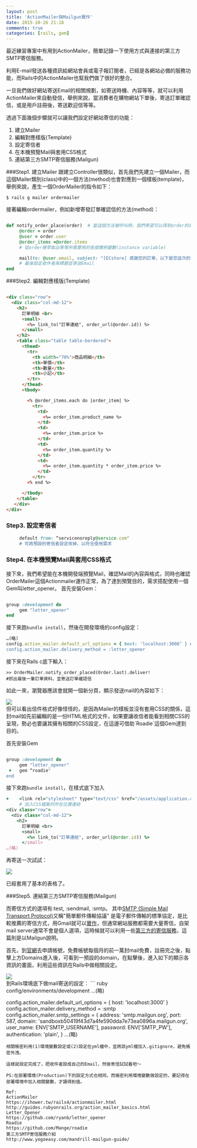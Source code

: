 ```yaml
---
layout: post
title: 'ActionMailer與Mailgun實作'
date: 2015-10-26 21:18
comments: true
categories: [rails, gem]
---
```

最近練習專案中有用到ActionMailer，簡單記錄一下使用方式與連接的第三方SMTP寄信服務。

利用E-mail發送各種資訊給網站會員或電子報訂閱者，已經是各網站必備的服務功能，而Rails中的ActionMailer也幫我們做了很好的整合。

一旦我們做好網站寄送Email的相關規劃，如寄送時機、內容等等，就可以利用ActionMailer來自動發信，舉例來說，當消費者在購物網站下單後，寄送訂單確認信，或是用戶註冊後，寄送歡迎信等等。

透過下面幾個步驟就可以讓我們設定好網站寄信的功能：

  1. 建立Mailer
  2. 編輯對應樣版(Template)
  3. 設定寄信者
  4. 在本機預覽Mail與套用CSS格式
  5. 連結第三方SMTP寄信服務(Mailgun)

###Step1. 建立Mailer
跟建立Controller很類似，首先我們先建立一個Mailer，而這個Mailer類別(class)中的一個方法(method)也會對應到一個樣板(template)，舉例來說，產生一個OrderMailer的指令如下：
```
$ rails g mailer ordermailer
```
接著編輯ordermailer，例如新增寄發訂單確認信的方法(method)：
``` ruby app/mailer/order_mailer.rb

def notify_order_place(order)  # 當這個方法被呼叫時，我們希望可以得到order的資訊
     @order = order
     @user = order.user
     @order_items =@order.items
     # 從order裡萃取出等等所需要用的各個實例變數(instance variable)

     mail(to: @user.email, subject: "[ECstore] 感謝您的訂單，以下是您這次的訂單商品明細 #{order.id}")
     # 最後設定收件者與標題並寄送Email
end
```

###Step2. 編輯對應樣版(Template)

``` html app/views/order_mailer/notify_order_placed.html.erb

<div class="row">
  <div class="col-md-12">
    <h2>
      訂單明細 <br>
      <small>
        <%= link_to("訂單連結", order_url(@order.id)) %>
      </small>
    </h2>
    <table class="table table-bordered">
      <thead>
        <tr>
          <th width="70%">商品明細</th>
          <th>單價</th>
          <th>數量</th>
          <th>小記</th>
        </tr>
      </thead>
      <tbody>

        <% @order_items.each do |order_item| %>
          <tr>
            <td>
              <%= order_item.product_name %>
            </td>
            <td>
              <%= order_item.price %>
            </td>
            <td>
              <%= order_item.quantity %>
            </td>
            <td>
              <%= order_item.quantity * order_item.price %>
            </td>
          </tr>
        <% end %>

      </tbody>
    </table>
   </div>
</div>
```
### Step3. 設定寄信者
```ruby app/mailer/application_mailer.rb
     default from: “servicenoreply@service.com"
     # 可將預設的寄信者設定改掉，以符合使用需求
```

### Step4. 在本機預覽Mail與套用CSS格式
接下來，我們希望能在本機開發端預覽Mail，確認Mail的內容與格式，同時也確認OrderMailer這個Actionmailer運作正常，為了達到預覽目的，需求搭配使用一個Gem叫letter_opener。
首先安裝Gem：
``` ruby Gemfile

group :development do
     gem "letter_opener"
end
```
接下來跑`bundle install`，然後在開發環境的config設定：
``` ruby config/environments/development.rb
…(略)
config.action_mailer.default_url_options = { host: 'localhost:3000’ } #本機端
config.action_mailer.delivery_method = :letter_opener

```
接下來在Rails c底下輸入：
```
>> OrderMailer.notify_order_placed(Order.last).deliver!
#抓出最後一筆訂單資料，並寄送訂單確認信
```
如此一來，瀏覽器應該會就開一個新分頁，顯示發送mail的內容如下：
<div class = "center" >
<img src ="http://user-image.logdown.io/user/13199/blog/12437/post/306492/Fxg8NHVQCiTDpPg9kKcO_mailer1.png">
</div>
但可以看出信件格式好像怪怪的，是因為Mailer的樣板並沒有套用CSS的關係，這封mail如先前編輯的是一份HTML格式的文件，如果要讓收信者能看到相關CSS的呈現，勢必也要讓其擁有相關的CSS設定，在這邊可借助`Roadie`這個Gem達到目的。

首先安裝Gem
``` ruby Gemfile

group :development do
     gem "letter_opener"
 +   gem “roadie"
end
```
接下來跑`bundle install`，在樣式底下加入
``` ruby app/views/order_mailer/notify_order_placed.html.erb
+    <link rel="stylesheet" type="text/css" href="/assets/application.css" />
     # 加入CSS檔案的所在位置連結
<div class="row">
  <div class="col-md-12">
    <h2>
      訂單明細 <br>
      <small>
        <%= link_to("訂單連結", order_url(@order.id)) %>
      </small>
…(略)
```
再寄送一次試試：

<img src="http://user-image.logdown.io/user/13199/blog/12437/post/306492/21vt3vxeT7WfGmL7oURq_mailer2.png">

已經套用了基本的表格了。

###Step5. 連結第三方SMTP寄信服務(Mailgun)

而寄信方式的選項有:test, :sendmail, :smtp。
其中[SMTP (Simple Mail Transport Protocol)](https://en.wikipedia.org/wiki/Simple_Mail_Transfer_Protocol)又稱"簡單郵件傳輸協議" 是電子郵件傳輸的標準協定，是比較推薦的寄信方式，用Gmail就可以[實作](https://ihower.tw/rails4/actionmailer.html#actionmailer)，但通常網站服務都需要大量寄信，自架mail server通常不會是個人選項，這時候就可以利用一些[第三方的寄信服務](http://www.yogoeasy.com/mandrill-mailgun-guide/)，這篇則是以Mailgun說明。

首先，到[官網](https://mailgun.com/signup)去申請帳號，免費帳號每個月的前一萬封mail免費，註冊完之後，點擊上方Domains進入後，可看到一預設的domain，在點擊後，進入如下的顯示各資訊的畫面，利用這些資訊在Rails中做相關設定。
<div class = "center" >
<img src="http://user-image.logdown.io/user/13199/blog/12437/post/306492/Ot3BwWApTfmQx59c6HPt_mailer3.png">
</div>
到Rails環境底下做mail寄送的設定：
``` ruby config/environments/development
…(略)

config.action_mailer.default_url_options = {  host: 'localhost:3000’ }
config.action_mailer.delivery_method = :smtp
config.action_mailer.smtp_settings = {
    address:              'smtp.mailgun.org',
    port:                  587,
    domain:               'sandboxb50419f43d7a4fe590dda7e73ea0896a.mailgun.org',
    user_name:             ENV['SMTP_USERNAME'],
    password:              ENV['SMTP_PW'],
    authentication:       'plain',
    }
…(略)

```
相關帳密利用(1)環境變數設定或(2)設定在yml檔中，並將該yml檔加入.gitignore，避免帳密外洩。

這樣就設定完成了，把收件者設成自己的Email，然後寄信試試看吧～

PS:在部署環境(Production)下的設定方式也相同，而帳密利用環境變數做設定的，要記得在部署環境中加入相關變數，才讀得到值。

Ref:
ActionMailer
https://ihower.tw/rails4/actionmailer.html
http://guides.rubyonrails.org/action_mailer_basics.html
Letter_Opener
https://github.com/ryanb/letter_opener
Roadie
https://github.com/Mange/roadie
第三方SMTP寄信服務介紹
http://www.yogoeasy.com/mandrill-mailgun-guide/